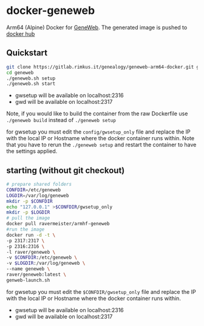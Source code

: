# docker-geneweb
Arm64 (Alpine) Docker for [GeneWeb](https://github.com/geneweb/geneweb "Geneweb Repository").
The generated image is pushed to [docker hub](https://hub.docker.com/r/ravermeister/armhf-geneweb)

## Quickstart
```bash
git clone https://gitlab.rimkus.it/genealogy/geneweb-arm64-docker.git geneweb
cd geneweb
./geneweb.sh setup
./geneweb.sh start
```
*  gwsetup will be available on localhost:2316
*  gwd will be available on localhost:2317

Note, if you would like to build the container from the raw Dockerfile use 
`./geneweb build` instead of `./geneweb setup`

for gwsetup you must edit the `config/gwsetup_only` file and 
replace the IP with the local IP or Hostname where the docker container runs within.
Note that you have to rerun the `./geneweb setup` and restart the container to have the settings applied.


## starting (without git checkout)
```bash
# prepare shared folders
CONFDIR=/etc/geneweb
LOGDIR=/var/log/geneweb
mkdir -p $CONFDIR
echo "127.0.0.1" >$CONFDIR/gwsetup_only
mkdir -p $LOGDIR
# pull the image
docker pull ravermeister/armhf-geneweb
#run the image
docker run -d -t \
-p 2317:2317 \
-p 2316:2316 \
-l raver/geneweb \
-v $CONFDIR:/etc/geneweb \
-v $LOGDIR:/var/log/geneweb \
--name geneweb \
raver/geneweb:latest \
genweb-launch.sh
```
for gwsetup you must edit the `$CONFDIR/gwsetup_only` file and 
replace the IP with the local IP or Hostname where the docker container runs within.

*  gwsetup will be available on localhost:2316
*  gwd will be available on localhost:2317
